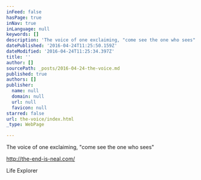 ```yaml
---
inFeed: false
hasPage: true
inNav: true
inLanguage: null
keywords: []
description: 'The voice of one exclaiming, "come see the one who sees"'
datePublished: '2016-04-24T11:25:50.159Z'
dateModified: '2016-04-24T11:25:34.397Z'
title: ''
author: []
sourcePath: _posts/2016-04-24-the-voice.md
published: true
authors: []
publisher:
  name: null
  domain: null
  url: null
  favicon: null
starred: false
url: the-voice/index.html
_type: WebPage

---
```

The voice of one exclaiming, "come see the one who sees"

http://the-end-is-neal.com/

Life Explorer